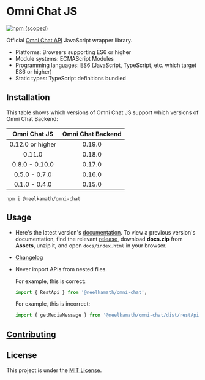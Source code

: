 # Omni Chat JS

[![npm (scoped)](https://img.shields.io/npm/v/@neelkamath/omni-chat)](https://www.npmjs.com/package/@neelkamath/omni-chat)

Official [Omni Chat API](https://github.com/neelkamath/omni-chat-backend) JavaScript wrapper library.

- Platforms: Browsers supporting ES6 or higher
- Module systems: ECMAScript Modules
- Programming languages: ES6 (JavaScript, TypeScript, etc. which target ES6 or higher)
- Static types: TypeScript definitions bundled

## Installation

This table shows which versions of Omni Chat JS support which versions of Omni Chat Backend:

|   Omni Chat JS   | Omni Chat Backend |
| :--------------: | :---------------: |
| 0.12.0 or higher |      0.19.0       |
| 0.11.0 |      0.18.0       |
|  0.8.0 - 0.10.0  |      0.17.0       |
|  0.5.0 - 0.7.0   |      0.16.0       |
|  0.1.0 - 0.4.0   |      0.15.0       |

```
npm i @neelkamath/omni-chat
```

## Usage

- Here's the latest version's [documentation](https://neelkamath.github.io/omni-chat-js/). To view a previous version's documentation, find the relevant [release](https://github.com/neelkamath/omni-chat-js/releases), download **docs.zip** from **Assets**, unzip it, and open `docs/index.html` in your browser.
- [Changelog](CHANGELOG.md)
- Never import APIs from nested files.

  For example, this is correct:

  ```typescript
  import { RestApi } from '@neelkamath/omni-chat';
  ```

  For example, this is incorrect:

  ```typescript
  import { getMediaMessage } from '@neelkamath/omni-chat/dist/restApi/operator';
  ```

## [Contributing](CONTRIBUTING.md)

## License

This project is under the [MIT License](LICENSE).
